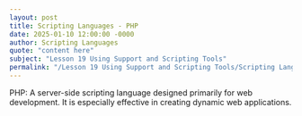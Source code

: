 ```yaml
---
layout: post
title: Scripting Languages - PHP
date: 2025-01-10 12:00:00 -0000
author: Scripting Languages
quote: "content here"
subject: "Lesson 19 Using Support and Scripting Tools"
permalink: "/Lesson 19 Using Support and Scripting Tools/Scripting Languages/Scripting Languages - PHP"
---
```


PHP: A server-side scripting language designed primarily for web development. It is especially effective in creating dynamic web applications.
